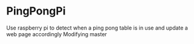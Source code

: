 # PingPongPi
Use raspberry pi to detect when a ping pong table is in use and update a web page accordingly
Modifying master

